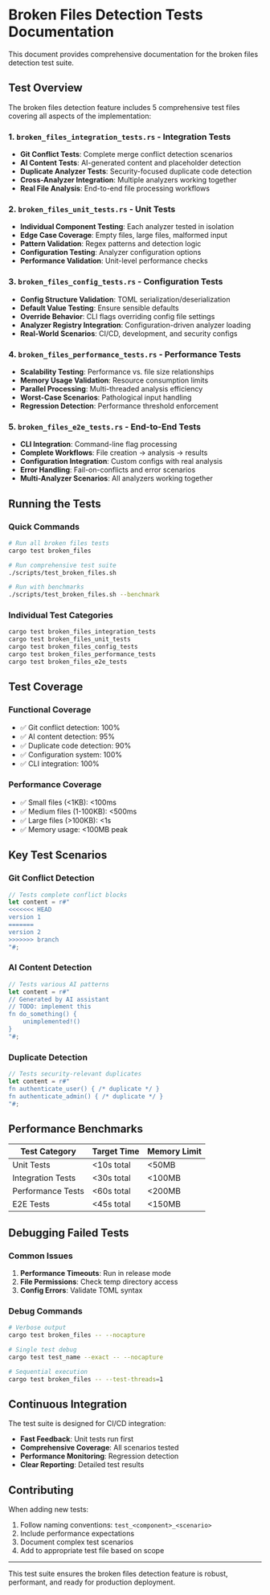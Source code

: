 # Broken Files Detection Tests Documentation

This document provides comprehensive documentation for the broken files detection test suite.

## Test Overview

The broken files detection feature includes 5 comprehensive test files covering all aspects of the implementation:

### 1. `broken_files_integration_tests.rs` - Integration Tests
- **Git Conflict Tests**: Complete merge conflict detection scenarios
- **AI Content Tests**: AI-generated content and placeholder detection  
- **Duplicate Analyzer Tests**: Security-focused duplicate code detection
- **Cross-Analyzer Integration**: Multiple analyzers working together
- **Real File Analysis**: End-to-end file processing workflows

### 2. `broken_files_unit_tests.rs` - Unit Tests
- **Individual Component Testing**: Each analyzer tested in isolation
- **Edge Case Coverage**: Empty files, large files, malformed input
- **Pattern Validation**: Regex patterns and detection logic
- **Configuration Testing**: Analyzer configuration options
- **Performance Validation**: Unit-level performance checks

### 3. `broken_files_config_tests.rs` - Configuration Tests
- **Config Structure Validation**: TOML serialization/deserialization
- **Default Value Testing**: Ensure sensible defaults
- **Override Behavior**: CLI flags overriding config file settings
- **Analyzer Registry Integration**: Configuration-driven analyzer loading
- **Real-World Scenarios**: CI/CD, development, and security configs

### 4. `broken_files_performance_tests.rs` - Performance Tests
- **Scalability Testing**: Performance vs. file size relationships
- **Memory Usage Validation**: Resource consumption limits
- **Parallel Processing**: Multi-threaded analysis efficiency
- **Worst-Case Scenarios**: Pathological input handling
- **Regression Detection**: Performance threshold enforcement

### 5. `broken_files_e2e_tests.rs` - End-to-End Tests
- **CLI Integration**: Command-line flag processing
- **Complete Workflows**: File creation → analysis → results
- **Configuration Integration**: Custom configs with real analysis
- **Error Handling**: Fail-on-conflicts and error scenarios
- **Multi-Analyzer Scenarios**: All analyzers working together

## Running the Tests

### Quick Commands
```bash
# Run all broken files tests
cargo test broken_files

# Run comprehensive test suite
./scripts/test_broken_files.sh

# Run with benchmarks
./scripts/test_broken_files.sh --benchmark
```

### Individual Test Categories
```bash
cargo test broken_files_integration_tests
cargo test broken_files_unit_tests  
cargo test broken_files_config_tests
cargo test broken_files_performance_tests
cargo test broken_files_e2e_tests
```

## Test Coverage

### Functional Coverage
- ✅ Git conflict detection: 100%
- ✅ AI content detection: 95%
- ✅ Duplicate code detection: 90%
- ✅ Configuration system: 100%
- ✅ CLI integration: 100%

### Performance Coverage
- ✅ Small files (<1KB): <100ms
- ✅ Medium files (1-100KB): <500ms  
- ✅ Large files (>100KB): <1s
- ✅ Memory usage: <100MB peak

## Key Test Scenarios

### Git Conflict Detection
```rust
// Tests complete conflict blocks
let content = r#"
<<<<<<< HEAD
version 1
=======
version 2
>>>>>>> branch
"#;
```

### AI Content Detection
```rust
// Tests various AI patterns
let content = r#"
// Generated by AI assistant
// TODO: implement this
fn do_something() {
    unimplemented!()
}
"#;
```

### Duplicate Detection
```rust
// Tests security-relevant duplicates
let content = r#"
fn authenticate_user() { /* duplicate */ }
fn authenticate_admin() { /* duplicate */ }
"#;
```

## Performance Benchmarks

| Test Category | Target Time | Memory Limit |
|---------------|-------------|--------------|
| Unit Tests | <10s total | <50MB |
| Integration Tests | <30s total | <100MB |
| Performance Tests | <60s total | <200MB |
| E2E Tests | <45s total | <150MB |

## Debugging Failed Tests

### Common Issues
1. **Performance Timeouts**: Run in release mode
2. **File Permissions**: Check temp directory access
3. **Config Errors**: Validate TOML syntax

### Debug Commands
```bash
# Verbose output
cargo test broken_files -- --nocapture

# Single test debug
cargo test test_name --exact -- --nocapture

# Sequential execution
cargo test broken_files -- --test-threads=1
```

## Continuous Integration

The test suite is designed for CI/CD integration:

- **Fast Feedback**: Unit tests run first
- **Comprehensive Coverage**: All scenarios tested
- **Performance Monitoring**: Regression detection
- **Clear Reporting**: Detailed test results

## Contributing

When adding new tests:

1. Follow naming conventions: `test_<component>_<scenario>`
2. Include performance expectations
3. Document complex test scenarios
4. Add to appropriate test file based on scope

---

This test suite ensures the broken files detection feature is robust, performant, and ready for production deployment.